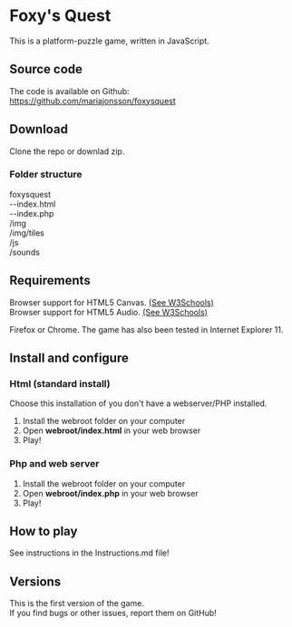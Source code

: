 # Foxy's Quest
This is a platform-puzzle game, written in JavaScript.

Source code
-----

The code is available on Github: https://github.com/mariajonsson/foxysquest   

Download
-------

Clone the repo or downlad zip.

### Folder structure

foxysquest  
--index.html  
--index.php  
/img   
/img/tiles    
/js  
/sounds  

Requirements
----

Browser support for HTML5 Canvas. [(See W3Schools)](http://www.w3schools.com/html/html5_canvas.asp)  
Browser support for HTML5 Audio. [(See W3Schools)](http://www.w3schools.com/html/html5_audio.asp)

Firefox or Chrome.
The game has also been tested in Internet Explorer 11. 


Install and configure
----



### Html (standard install)
Choose this installation of you don't have a webserver/PHP installed. 

1. Install the webroot folder on your computer   
2. Open **webroot/index.html** in your web browser   
3. Play!


### Php and web server

1. Install the webroot folder on your computer   
2. Open **webroot/index.php** in your web browser   
3. Play!

How to play
-----
See instructions in the Instructions.md file!

Versions
----
This is the first version of the game.  
If you find bugs or other issues, report them on GitHub!